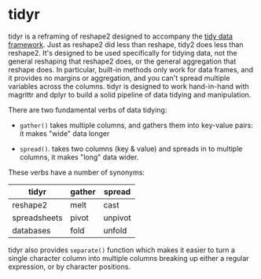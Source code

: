 # tidyr

tidyr is a reframing of reshape2 designed to accompany the [tidy data framework](vita.had.co.nz/papers/tidy-data.html). Just as reshape2 did less than reshape, tidy2 does less than reshape2. It's designed to be used specifically for tidying data, not the general reshaping that reshape2 does, or the general aggregation that reshape does. In particular, built-in methods only work for data frames, and it provides no margins or aggregation, and you can't spread multiple variables across the columns. tidyr is designed to work hand-in-hand with magrittr and dplyr to build a solid pipeline of data tidying and manipulation.

There are two fundamental verbs of data tidying: 

* `gather()` takes multiple columns, and gathers them into key-value pairs: it 
  makes "wide" data longer

* `spread()`. takes two columns (key & value) and spreads in to multiple 
  columns, it makes "long" data wider. 

These verbs have a number of synonyms:

| tidyr        | gather | spread  |
|--------------|--------|---------|
| reshape2     | melt   | cast    |
| spreadsheets | pivot  | unpivot | 
| databases    | fold   | unfold  |

tidyr also provides `separate()` function which makes it easier to turn a single character column into multiple columns breaking up either a regular expression, or by character positions.
